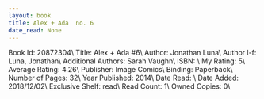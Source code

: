 ```yaml
---
layout: book
title: Alex + Ada  no. 6
date_read: None
---
```


Book Id: 20872304\ 
Title: Alex + Ada #6\ 
Author: Jonathan Luna\ 
Author l-f: Luna, Jonathan\ 
Additional Authors: Sarah Vaughn\ 
ISBN: \ 
My Rating: 5\ 
Average Rating: 4.26\ 
Publisher: Image Comics\ 
Binding: Paperback\ 
Number of Pages: 32\ 
Year Published: 2014\ 
Date Read: \ 
Date Added: 2018/12/02\ 
Exclusive Shelf: read\ 
Read Count: 1\ 
Owned Copies: 0\ 

